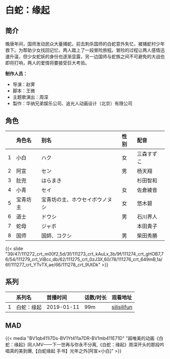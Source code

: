 # 白蛇：缘起


## 简介

晚唐年间，国师发动民众大量捕蛇。前去刺杀国师的白蛇意外失忆，被捕蛇村少年救下。为帮助少女找回记忆，两人踏上了一段冒险旅程。冒险的过程让两人感情迅速升温，但少女蛇妖的身份也逐渐显露，另一边国师与蛇族之间不可避免的大战也即将打响，两人的爱情将要接受巨大考验。

**制作人员：**
- 导演：赵霁
- 脚本：王微
- 主题歌演出：周深
- 製作：华纳兄弟娱乐公司、追光人动画设计（北京）有限公司

## 角色

|     |   角色名   |   别名  | 性别 |  配音  |
|:--- |:------  |:----      |:---  |:--   |
| 1 | 小白 | ハク | 女 | 三森すずこ |
| 2 | 阿宣 | セン | 男 | 杨天翔 |
| 3 | 肚兜 | はらまき |  | 杉田智和 |
| 4 | 小青 | セイ | 女 | 佐倉綾音 |
| 5 | 宝青坊主 | 宝青坊の主、ホウセイボウノヌシ | 女 | 悠木碧 |
| 6 | 道士 | ドウシ | 男 | 石川界人 |
| 7 | 蛇母 | ジャボ |  | 本田貴子 |
| 8 | 国师 | 国師、コクシ | 男 | 柴田秀勝 |

{{< slide "39/47/111272_crt_m00f2,5d/3f/111273_crt_kAuLx,3b/9f/111274_crt_gHOB7,76/54/111279_crt_ViBcc,db/62/111275_crt_0zJ3X,60/78/111276_crt_649mB,1a/6f/111277_crt_YTvTX,ae/66/111278_crt_9UtDk" >}}

## 系列

|     | 系列名   | 首播时间       | 话数/时长 | 观看地址 |
|:----|:------|:-----------|:------|:-----|
| 1   | 白蛇：缘起 | 2019-01-11 | 99m   | [silisilifun](https://www.silisilifun.com/vodplay/oPj7777Z/2/1/)     |


## MAD

{{< media  "BV1qb411i7Ds-BV1Yt411a7DR-BV1mb411E71D" 
"超唯美的动画《白蛇：缘起》同人MV——下一世再与你永不分离,《白蛇：缘起》周深开头的那段吟唱真的美到爆,【白蛇缘起 手书】光年之外[阿宣×小白]"  >}}


        
